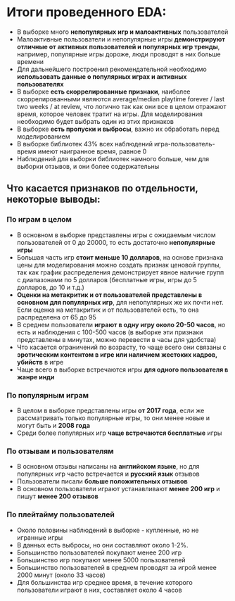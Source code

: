 # Итоги проведенного EDA:
- В выборке много **непопулярных игр и малоактивных** пользователей
- Малоактивные пользователи и непопулярные игры **демонстрируют отличные от активных пользователей и популярных игр тренды**, например, популярные игры дороже, люди проводят в них больше времени
- Для дальнейшего построения рекомендательной необходимо **использовать данные о популярных играх и активных пользователях**
- В выборке **есть скоррелированные признаки**, наиболее скоррелированными являются average/median playtime forever / last two weeks / at review, что логично так как они все в целом отражают время, которое человек тратит на игры. Для моделирования необходимо будет выбрать один из этих признаков
- В выборке **есть пропуски и выбросы**, важно их обработать перед моделированием
- В выборке библиотек 43% всех наблюдений игра-пользователь-время имеют наигранное время, равное 0
- Наблюдений для выборки библиотек намного больше, чем для выборки отзывов, и они более содержательны
 
## Что касается признаков по отдельности, некоторые выводы:
### По играм в целом
- В основном в выборке представлены игры с ожидаемым числом пользователей от 0 до 20000, то есть достаточно **непопулярные игры**
- Большая часть игр **стоит меньше 10 долларов**, на основе признака цены для моделирования можно создать признак ценовой группы, так как график распределения демонстрирует явное наличие групп с диапазонами по 5 долларов (бесплатные игры, игры до 5 долларов, до 10 и т.д.)
- **Оценки на метакритик и от пользователей представлены в основном для популярных игр**, для непопулярных же их почти нет. Если оценка на метакритик и от пользователей есть, то она распределена от 65 до 95
- В среднем пользователи **играют в одну игру около 20-50 часов**, но есть и наблюдения с 100-500 часов (в выборке эти признаки представлены в минутах, можно перевести в часы для удобства)
- Что касается ограничений по возрасту, то чаще всего они связаны с **эротическим контентом в игре или наличием жестоких кадров, убийств** в игре
- Чаще всего в выборке встречаются игры **для одного пользователя в жанре инди**

### По популярным играм
- В целом в выборке представлены игры **от 2017 года**, если же рассматривать только популярные игры, то они менее новые и могут быть и **2008 года**
- Среди более популярных игр **чаще встречаются бесплатные** игры

### По отзывам и пользователям
- В основном отзывы написаны на **английском языке**, но для популярных игр часто встречается и **русский язык** отзывов
- Пользователи писали **больше положительных отзывов**
- В основном пользователи играют устанавливают **менее 200 игр** и пишут **менее 200 отзывов**

### По плейтайму пользователей
- Около половины наблюдений в выборке - купленные, но не игранные игры
- В данных есть выбросы, но они составляют около 1-2%.
- Большинство пользователей покупают менее 200 игр
- Большинство игр покупают менее 5000 пользователей
- Большинство пользователей в среднем проводят за игрой менее 2000 минут (около 33 часов)
- Для большинства игр среднее время, в течение которого пользователи играют в них, составляет около 4 часов
